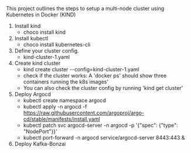 This project outlines the steps to setup a multi-node cluster using Kubernetes in Docker (KIND)

1. Install kind
   -  choco install kind
2. Install kubectl
   -  choco install kubernetes-cli
3. Define your cluster config.
   -  kind-cluster-1.yaml
4. Create kind cluster
   - kind create cluster --config=kind-cluster-1.yaml
   - check if the cluster works: A 'docker ps' should show three containers running the k8s images'
   - You can also check the cluster config by running 'kind get cluster'
5. Deploy Argocd
   - kubectl create namespace argocd
   - kubectl apply -n argocd -f https://raw.githubusercontent.com/argoproj/argo-cd/stable/manifests/install.yaml
   - kubectl patch svc argocd-server -n argocd -p '{"spec": {"type": "NodePort"}}'
   - kubectl port-forward -n argocd service/argocd-server 8443:443 &
6. Deploy Kafka-Bonzai
